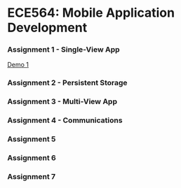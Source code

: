 # ECE564: Mobile Application Development

### Assignment 1 - Single-View App
[Demo 1](https://youtu.be/d8LtsLtKCm4)
### Assignment 2 - Persistent Storage

### Assignment 3 - Multi-View App

### Assignment 4 - Communications

### Assignment 5

### Assignment 6

### Assignment 7
